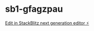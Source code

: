 # sb1-gfagzpau

[Edit in StackBlitz next generation editor ⚡️](https://stackblitz.com/~/github.com/sriharsha557/sb1-gfagzpau)